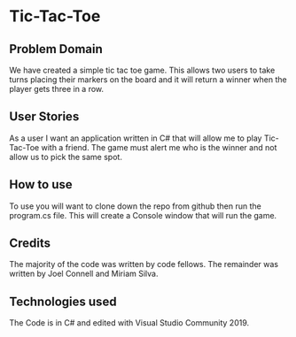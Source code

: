 
# Tic-Tac-Toe

## Problem Domain
	
We have created a simple tic tac toe game. 
This allows two users to take turns placing their markers on the board and it will return a winner when the player gets three in a row. 

## User Stories

As a user I want an application written in C# that will allow me to play Tic-Tac-Toe with a friend. 
The game must alert me who is the winner and not allow us to pick the same spot.

## How to use

To use you will want to clone down the repo from github then run the program.cs file.
This will create a Console window that will run the game.


## Credits

The majority of the code was written by code fellows. 
The remainder was written by Joel Connell and Miriam Silva.

## Technologies used

The Code is in C# and edited with Visual Studio Community 2019.
